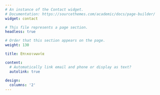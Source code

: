 ```yaml
---
# An instance of the Contact widget.
# Documentation: https://sourcethemes.com/academic/docs/page-builder/
widget: contact

# This file represents a page section.
headless: true

# Order that this section appears on the page.
weight: 130

title: Επικοινωνία

content:
  # Automatically link email and phone or display as text?
  autolink: true
  
design:
  columns: '2'
---
```

